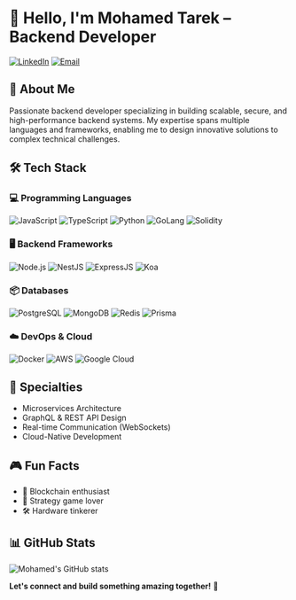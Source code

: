 # 👋 Hello, I'm **Mohamed Tarek** – Backend Developer

[![LinkedIn](https://img.shields.io/badge/LinkedIn-blue?style=flat-square&logo=linkedin&logoColor=white)](https://www.linkedin.com/in/mohamed-tarek-fouad/)
[![Email](https://img.shields.io/badge/Email-D14836?style=flat-square&logo=gmail&logoColor=white)](mailto:mohamed.tarek.fouad619@gmail.com)

## 🚀 About Me

Passionate backend developer specializing in building scalable, secure, and high-performance backend systems. My expertise spans multiple languages and frameworks, enabling me to design innovative solutions to complex technical challenges.

## 🛠️ Tech Stack

### 💻 Programming Languages
![JavaScript](https://img.shields.io/badge/-JavaScript-F7DF1E?style=flat-square&logo=javascript&logoColor=black)
![TypeScript](https://img.shields.io/badge/-TypeScript-3178C6?style=flat-square&logo=typescript&logoColor=white)
![Python](https://img.shields.io/badge/-Python-3776AB?style=flat-square&logo=python&logoColor=white)
![GoLang](https://img.shields.io/badge/-Go-00ADD8?style=flat-square&logo=go&logoColor=white)
![Solidity](https://img.shields.io/badge/-Solidity-363636?style=flat-square&logo=solidity&logoColor=white)

### 🖥️ Backend Frameworks
![Node.js](https://img.shields.io/badge/-Node.js-339933?style=flat-square&logo=node.js&logoColor=white)
![NestJS](https://img.shields.io/badge/-NestJS-E0234E?style=flat-square&logo=nestjs&logoColor=white)
![ExpressJS](https://img.shields.io/badge/-Express.js-000000?style=flat-square&logo=express&logoColor=white)
![Koa](https://img.shields.io/badge/-Koa-000000?style=flat-square&logo=koa&logoColor=white)

### 📦 Databases
![PostgreSQL](https://img.shields.io/badge/-PostgreSQL-336791?style=flat-square&logo=postgresql&logoColor=white)
![MongoDB](https://img.shields.io/badge/-MongoDB-47A248?style=flat-square&logo=mongodb&logoColor=white)
![Redis](https://img.shields.io/badge/-Redis-DC382D?style=flat-square&logo=redis&logoColor=white)
![Prisma](https://img.shields.io/badge/-Prisma-2D3748?style=flat-square&logo=prisma&logoColor=white)

### ☁️ DevOps & Cloud
![Docker](https://img.shields.io/badge/-Docker-2496ED?style=flat-square&logo=docker&logoColor=white)
![AWS](https://img.shields.io/badge/-AWS-232F3E?style=flat-square&logo=amazonaws&logoColor=white)
![Google Cloud](https://img.shields.io/badge/-Google_Cloud-4285F4?style=flat-square&logo=googlecloud&logoColor=white)

## 🌟 Specialties
- Microservices Architecture
- GraphQL & REST API Design
- Real-time Communication (WebSockets)
- Cloud-Native Development

## 🎮 Fun Facts
- 🔗 Blockchain enthusiast
- 🎲 Strategy game lover
- 🛠️ Hardware tinkerer

## 📊 GitHub Stats
![Mohamed's GitHub stats](https://github-readme-stats.vercel.app/api?username=yourgithubusername&show_icons=true&theme=radical)

**Let's connect and build something amazing together!** 🚀
